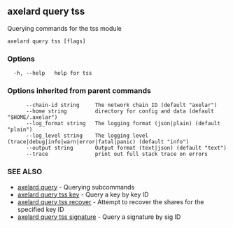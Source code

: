## axelard query tss

Querying commands for the tss module

```
axelard query tss [flags]
```

### Options

```
  -h, --help   help for tss
```

### Options inherited from parent commands

```
      --chain-id string     The network chain ID (default "axelar")
      --home string         directory for config and data (default "$HOME/.axelar")
      --log_format string   The logging format (json|plain) (default "plain")
      --log_level string    The logging level (trace|debug|info|warn|error|fatal|panic) (default "info")
      --output string       Output format (text|json) (default "text")
      --trace               print out full stack trace on errors
```

### SEE ALSO

- [axelard query](axelard_query.md)	 - Querying subcommands
- [axelard query tss key](axelard_query_tss_key.md)	 - Query a key by key ID
- [axelard query tss recover](axelard_query_tss_recover.md)	 - Attempt to recover the shares for the specified key ID
- [axelard query tss signature](axelard_query_tss_signature.md)	 - Query a signature by sig ID
